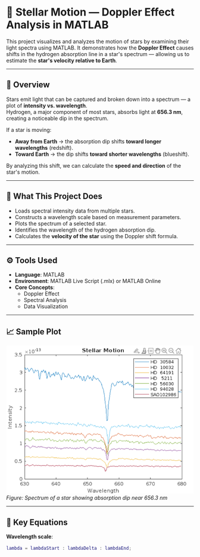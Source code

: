 # 🌌 Stellar Motion — Doppler Effect Analysis in MATLAB

This project visualizes and analyzes the motion of stars by examining their light spectra using MATLAB. It demonstrates how the **Doppler Effect** causes shifts in the hydrogen absorption line in a star's spectrum — allowing us to estimate the **star's velocity relative to Earth**.

---

## 📖 Overview

Stars emit light that can be captured and broken down into a spectrum — a plot of **intensity vs. wavelength**.  
Hydrogen, a major component of most stars, absorbs light at **656.3 nm**, creating a noticeable dip in the spectrum.

If a star is moving:
- **Away from Earth** → the absorption dip shifts **toward longer wavelengths** (redshift).
- **Toward Earth** → the dip shifts **toward shorter wavelengths** (blueshift).

By analyzing this shift, we can calculate the **speed and direction** of the star's motion.

---

## 🔬 What This Project Does

- Loads spectral intensity data from multiple stars.
- Constructs a wavelength scale based on measurement parameters.
- Plots the spectrum of a selected star.
- Identifies the wavelength of the hydrogen absorption dip.
- Calculates the **velocity of the star** using the Doppler shift formula.

---

## ⚙️ Tools Used

- **Language**: MATLAB
- **Environment**: MATLAB Live Script (.mlx) or MATLAB Online
- **Core Concepts**:
  - Doppler Effect
  - Spectral Analysis
  - Data Visualization

---

## 📈 Sample Plot

![spectrum_plot](screenshot.png)  
*Figure: Spectrum of a star showing absorption dip near 656.3 nm*

---

## 🧮 Key Equations

**Wavelength scale**:
```matlab
lambda = lambdaStart : lambdaDelta : lambdaEnd;
